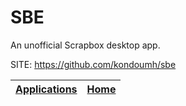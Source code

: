 # SBE

 An unofficial Scrapbox desktop app.

 SITE: https://github.com/kondoumh/sbe

 | [Applications](https://portable-linux-apps.github.io/apps.html) | [Home](https://portable-linux-apps.github.io)
 | --- | --- |
